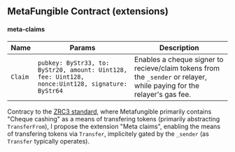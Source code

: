 ## MetaFungible Contract (extensions)

#### meta-claims

| Name | Params | Description
|--|--|--|
|`Claim`|`pubkey: ByStr33, to: ByStr20, amount: Uint128, fee: Uint128, nonce:Uint128, signature: ByStr64`| Enables a cheque signer to recieve/claim tokens from the `_sender` or relayer, while paying for the relayer's gas fee. |

Contracy to the [ZRC3 standard](https://github.com/Zilliqa/ZRC/blob/main/zrcs/zrc-3.md), where Metafungible primarily contains "Cheque cashing" as a means of transfering tokens (primarily abstracting `TransferFrom`), I propose the extension "Meta claims", enabling the means of transfering tokens via `Transfer`, implicitely gated by the `_sender` (as `Transfer` typically operates).
